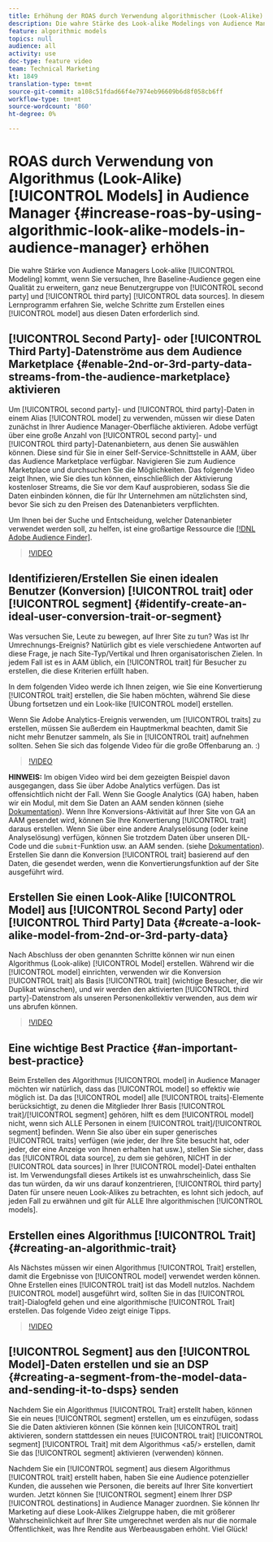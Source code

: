 ```yaml
---
title: Erhöhung der ROAS durch Verwendung algorithmischer (Look-Alike) Modelle im Audience Manager
description: Die wahre Stärke des Look-alike Modelings von Audience Manager liegt darin, dass Sie Ihre Ausgangsergebnisse gegenüber einer hochwertigen, ganz neuen Benutzergruppe aus 2nd- und 3rd-Party-Datenquellen erweitern möchten. In diesem Lernprogramm erfahren Sie, wie Sie anhand dieser Daten ein Modell erstellen.
feature: algorithmic models
topics: null
audience: all
activity: use
doc-type: feature video
team: Technical Marketing
kt: 1849
translation-type: tm+mt
source-git-commit: a108c51fdad66f4e7974eb96609b6d8f058cb6ff
workflow-type: tm+mt
source-wordcount: '860'
ht-degree: 0%

---
```



# ROAS durch Verwendung von Algorithmus (Look-Alike) [!UICONTROL Models] in Audience Manager {#increase-roas-by-using-algorithmic-look-alike-models-in-audience-manager} erhöhen

Die wahre Stärke von Audience Managers Look-alike [!UICONTROL Modeling] kommt, wenn Sie versuchen, Ihre Baseline-Audience gegen eine Qualität zu erweitern, ganz neue Benutzergruppe von [!UICONTROL second party] und [!UICONTROL third party] [!UICONTROL data sources]. In diesem Lernprogramm erfahren Sie, welche Schritte zum Erstellen eines [!UICONTROL model] aus diesen Daten erforderlich sind.

## [!UICONTROL Second Party]- oder [!UICONTROL Third Party]-Datenströme aus dem Audience Marketplace {#enable-2nd-or-3rd-party-data-streams-from-the-audience-marketplace} aktivieren

Um [!UICONTROL second party]- und [!UICONTROL third party]-Daten in einem Alias [!UICONTROL model] zu verwenden, müssen wir diese Daten zunächst in Ihrer Audience Manager-Oberfläche aktivieren. Adobe verfügt über eine große Anzahl von [!UICONTROL second party]- und [!UICONTROL third party]-Datenanbietern, aus denen Sie auswählen können. Diese sind für Sie in einer Self-Service-Schnittstelle in AAM, über das Audience Marketplace verfügbar. Navigieren Sie zum Audience Marketplace und durchsuchen Sie die Möglichkeiten. Das folgende Video zeigt Ihnen, wie Sie dies tun können, einschließlich der Aktivierung kostenloser Streams, die Sie vor dem Kauf ausprobieren, sodass Sie die Daten einbinden können, die für Ihr Unternehmen am nützlichsten sind, bevor Sie sich zu den Preisen des Datenanbieters verpflichten.

Um Ihnen bei der Suche und Entscheidung, welcher Datenanbieter verwendet werden soll, zu helfen, ist eine großartige Ressource die [[!DNL Adobe Audience Finder]](https://www.adobe-audience-finder.com/).

>[!VIDEO](https://video.tv.adobe.com/v/25188/?quality=12)

## Identifizieren/Erstellen Sie einen idealen Benutzer (Konversion) [!UICONTROL trait] oder [!UICONTROL segment] {#identify-create-an-ideal-user-conversion-trait-or-segment}

Was versuchen Sie, Leute zu bewegen, auf Ihrer Site zu tun? Was ist Ihr Umrechnungs-Ereignis? Natürlich gibt es viele verschiedene Antworten auf diese Frage, je nach Site-Typ/Vertikal und Ihren organisatorischen Zielen. In jedem Fall ist es in AAM üblich, ein [!UICONTROL trait] für Besucher zu erstellen, die diese Kriterien erfüllt haben.

In dem folgenden Video werde ich Ihnen zeigen, wie Sie eine Konvertierung [!UICONTROL trait] erstellen, die Sie haben möchten, während Sie diese Übung fortsetzen und ein Look-like [!UICONTROL model] erstellen.

Wenn Sie Adobe Analytics-Ereignis verwenden, um [!UICONTROL traits] zu erstellen, müssen Sie außerdem ein Hauptmerkmal beachten, damit Sie nicht mehr Benutzer sammeln, als Sie in [!UICONTROL trait] aufnehmen sollten. Sehen Sie sich das folgende Video für die große Offenbarung an. :)

>[!VIDEO](https://video.tv.adobe.com/v/23431/?quality=12)

**HINWEIS:** Im obigen Video wird bei dem gezeigten Beispiel davon ausgegangen, dass Sie über Adobe Analytics verfügen. Das ist offensichtlich nicht der Fall. Wenn Sie Google Analytics (GA) haben, haben wir ein Modul, mit dem Sie Daten an AAM senden können (siehe [Dokumentation](https://marketing.adobe.com/resources/help/en_US/aam/dil-google-universal-analytics.html)). Wenn Ihre Konversions-Aktivität auf Ihrer Site von GA an AAM gesendet wird, können Sie Ihre Konvertierung [!UICONTROL trait] daraus erstellen. Wenn Sie über eine andere Analyselösung (oder keine Analyselösung) verfügen, können Sie trotzdem Daten über unseren DIL-Code und die `submit`-Funktion usw. an AAM senden. (siehe [Dokumentation](https://marketing.adobe.com/resources/help/en_US/aam/c_dil.html)). Erstellen Sie dann die Konversion [!UICONTROL trait] basierend auf den Daten, die gesendet werden, wenn die Konvertierungsfunktion auf der Site ausgeführt wird.

## Erstellen Sie einen Look-Alike [!UICONTROL Model] aus [!UICONTROL Second Party] oder [!UICONTROL Third Party] Data {#create-a-look-alike-model-from-2nd-or-3rd-party-data}

Nach Abschluss der oben genannten Schritte können wir nun einen Algorithmus (Look-alike) [!UICONTROL Model] erstellen. Während wir die [!UICONTROL model] einrichten, verwenden wir die Konversion [!UICONTROL trait] als Basis [!UICONTROL trait] (wichtige Besucher, die wir Duplikat wünschen), und wir werden den aktivierten [!UICONTROL third party]-Datenstrom als unseren Personenkollektiv verwenden, aus dem wir uns abrufen können.

>[!VIDEO](https://video.tv.adobe.com/v/25190/?quality-12)

## Eine wichtige Best Practice {#an-important-best-practice}

Beim Erstellen des Algorithmus [!UICONTROL model] in Audience Manager möchten wir natürlich, dass das [!UICONTROL model] so effektiv wie möglich ist. Da das [!UICONTROL model] alle [!UICONTROL traits]-Elemente berücksichtigt, zu denen die Mitglieder Ihrer Basis [!UICONTROL trait]/[!UICONTROL segment] gehören, hilft es dem [!UICONTROL model] nicht, wenn sich ALLE Personen in einem [!UICONTROL trait]/[!UICONTROL segment] befinden. Wenn Sie also über ein super generisches [!UICONTROL traits] verfügen (wie jeder, der Ihre Site besucht hat, oder jeder, der eine Anzeige von Ihnen erhalten hat usw.), stellen Sie sicher, dass das [!UICONTROL data source], zu dem sie gehören, NICHT in der [!UICONTROL data sources] in Ihrer [!UICONTROL model]-Datei enthalten ist. Im Verwendungsfall dieses Artikels ist es unwahrscheinlich, dass Sie das tun würden, da wir uns darauf konzentrieren, [!UICONTROL third party] Daten für unsere neuen Look-Alikes zu betrachten, es lohnt sich jedoch, auf jeden Fall zu erwähnen und gilt für ALLE Ihre algorithmischen [!UICONTROL models].

## Erstellen eines Algorithmus [!UICONTROL Trait] {#creating-an-algorithmic-trait}

Als Nächstes müssen wir einen Algorithmus [!UICONTROL Trait] erstellen, damit die Ergebnisse von [!UICONTROL model] verwendet werden können. Ohne Erstellen eines [!UICONTROL trait] ist das Modell nutzlos. Nachdem [!UICONTROL model] ausgeführt wird, sollten Sie in das [!UICONTROL trait]-Dialogfeld gehen und eine algorithmische [!UICONTROL Trait] erstellen. Das folgende Video zeigt einige Tipps.

>[!VIDEO](https://video.tv.adobe.com/v/25191/?quality=12)

## [!UICONTROL Segment] aus den [!UICONTROL Model]-Daten erstellen und sie an DSP {#creating-a-segment-from-the-model-data-and-sending-it-to-dsps} senden

Nachdem Sie ein Algorithmus [!UICONTROL Trait] erstellt haben, können Sie ein neues [!UICONTROL segment] erstellen, um es einzufügen, sodass Sie die Daten aktivieren können (Sie können kein [!UICONTROL trait] aktivieren, sondern stattdessen ein neues [!UICONTROL trait] [!UICONTROL segment] [!UICONTROL Trait] mit dem Algorithmus &lt;a5/> erstellen, damit Sie das [!UICONTROL segment] aktivieren (verwenden) können.

Nachdem Sie ein [!UICONTROL segment] aus diesem Algorithmus [!UICONTROL trait] erstellt haben, haben Sie eine Audience potenzieller Kunden, die aussehen wie Personen, die bereits auf Ihrer Site konvertiert wurden. Jetzt können Sie [!UICONTROL segment] einem Ihrer DSP [!UICONTROL destinations] in Audience Manager zuordnen. Sie können Ihr Marketing auf diese Look-Alikes Zielgruppe haben, die mit größerer Wahrscheinlichkeit auf Ihrer Site umgerechnet werden als nur die normale Öffentlichkeit, was Ihre Rendite aus Werbeausgaben erhöht. Viel Glück!
